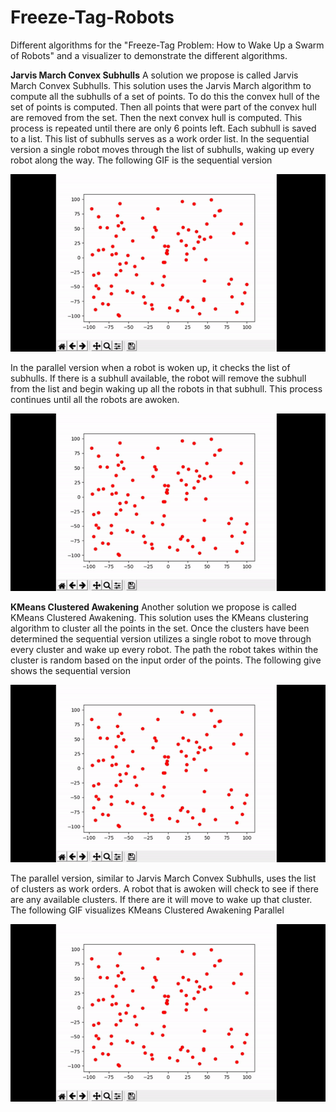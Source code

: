 # Freeze-Tag-Robots
Different algorithms for the "Freeze-Tag Problem: How to Wake Up a Swarm of Robots" and a visualizer to demonstrate the different algorithms.

**Jarvis March Convex Subhulls**
A solution we propose is called Jarvis March Convex Subhulls. This solution uses the Jarvis March algorithm to compute all the subhulls of a set of points. 
To do this the convex hull of the set of points is computed. Then all points that were part of the convex hull are removed from the set. Then the next convex hull is computed.
This process is repeated until there are only 6 points left. Each subhull is saved to a list. This list of subhulls serves as a work order list. 
In the sequential version a single robot moves through the list of subhulls, waking up every robot along the way. 
The following GIF is the sequential version

![Sequential Jarvis March Freeze Tag Robots](JarvisMarchSequential.gif)

In the parallel version when a robot is woken up, it checks the list of subhulls. If there is a subhull available, the robot will remove the subhull from the list and begin waking up all the robots in that subhull.
This process continues until all the robots are awoken.

![Parallel Jarvis March Freeze Tag Robots](JarvisMarchParallel.gif)

**KMeans Clustered Awakening**
Another solution we propose is called KMeans Clustered Awakening. This solution uses the KMeans clustering algorithm to cluster all the points in the set.
Once the clusters have been determined the sequential version utilizes a single robot to move through every cluster and wake up every robot. 
The path the robot takes within the cluster is random based on the input order of the points. The following give shows the sequential version

![Sequential KMeans Freeze Tag Robots](KMeansSequential.gif)

The parallel version, similar to Jarvis March Convex Subhulls, uses the list of clusters as work orders. A robot that is awoken will check to see if there are any available clusters.
If there are it will move to wake up that cluster. The following GIF visualizes KMeans Clustered Awakening Parallel

![Parallel KMeans Freeze Tag Robots](KMeansParallel.gif)